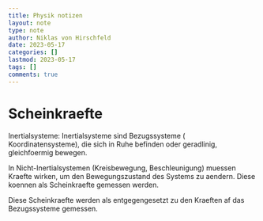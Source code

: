 ```yaml
---
title: Physik notizen
layout: note
type: note
author: Niklas von Hirschfeld
date: 2023-05-17
categories: []
lastmod: 2023-05-17
tags: []
comments: true
---
```


# Scheinkraefte

Inertialsysteme: Inertialsysteme sind Bezugssysteme ( Koordinatensysteme),
die sich in Ruhe befinden oder geradlinig, gleichfoermig bewegen.

In Nicht-Inertialsystemen (Kreisbewegung, Beschleunigung)
muessen Kraefte wirken, um den Bewegungszustand des Systems zu aendern.
Diese koennen als Scheinkraefte gemessen werden.

Diese Scheinkraefte werden als entgegengesetzt zu den Kraeften
af das Bezugssysteme gemessen.
